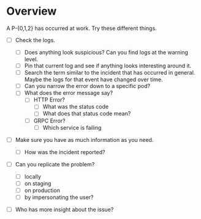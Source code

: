 # Overview


A P-{0,1,2} has occurred at work. Try these different things.

- [ ] Check the logs.
    - [ ] Does anything look suspicious? Can you find logs at the warning level.
    - [ ] Pin that current log and see if anything looks interesting around it.
    - [ ] Search the term similar to the incident that has occurred in general. Maybe the logs for that event have changed over time.
    - [ ] Can you narrow the error down to a specific pod?
    - [ ] What does the error message say?
        - [ ] HTTP Error?
            - [ ] What was the status code
            - [ ] What does that status code mean?
        - [ ] GRPC Error?
            - [ ] Which service is failing

- [ ] Make sure you have as much information as you need.
  - [ ] How was the incident reported?
- [ ] Can you replicate the problem?
    - [ ] locally
    - [ ] on staging
    - [ ] on production
    - [ ] by impersonating the user?

- [ ] Who has more insight about the issue?

